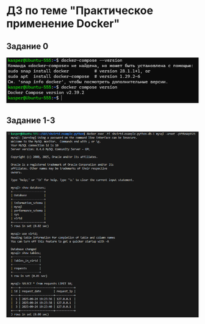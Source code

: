 # ДЗ по теме "Практическое применение Docker"
## Задание 0
![](./image/DZ555_1.png)

## Задание 1-3
![](./image/DZ555_2.png)
